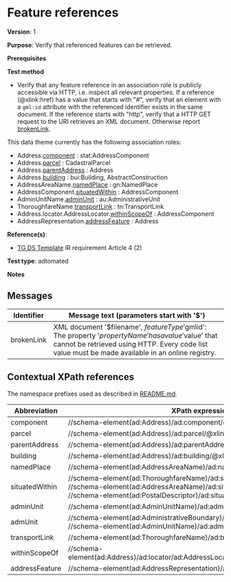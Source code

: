 # Feature references

**Version**: 1

**Purpose**: Verify that referenced features can be retrieved.

**Prerequisites**

**Test method**

* Verify that any feature reference in an association role is publicly accessible via HTTP, i.e. inspect all relevant properties. If a reference (@xlink:href) has a value that starts with "#", verify that an element with a `gml:id` attribute with the referenced identifier exists in the same document. If the reference starts with "http", verify that a HTTP GET request to the URI retrieves an XML document. Otherwise report [brokenLink](#brokenLink).

This data theme currently has the following association roles:

* Address.[component](#component) : stat:AddressComponent
* Address.[parcel](#parcel) : CadastralParcel
* Address.[parentAddress](#parentAddress) : Address
* Address.[building](#building) : bui:Building, AbstractConstruction
* AddressAreaName.[namedPlace](#namedPlace) : gn:NamedPlace
* AddressComponent.[situatedWithin](#situatedWithin) : AddressComponent
* AdminUnitName.[adminUnit](#adminUnit) : au:AdministrativeUnit
* ThoroughfareName.[transportLink](#transportLink) : tn:TransportLink
* Address.locator.AddressLocator.[withinScopeOf](#withinScopeOf) : AddressComponent
* AddressRepresentation.[addressFeature](#addressFeature) : Address

**Reference(s)**: 

* [TG DS Template](http://inspire.ec.europa.eu/id/ats/data-ad/3.1/ad-ia/README#ref_TG_DS_tmpl) IR requirement Article 4 (2)

**Test type**: adtomated

**Notes**

## Messages

Identifier  |  Message text (parameters start with '$')
---------------------------------------------------------- | -------------------------------------------------------------------------
brokenLink <a name="brokenLink"/>  |  XML document '$filename', $featureType '$gmlid': The property '$propertyName' has a value '$value' that cannot be retrieved using HTTP. Every code list value must be made available in an online registry. 

## Contextual XPath references

The namespace prefixes used as described in [README.md](http://inspire.ec.europa.eu/id/ats/data-ad/3.1/ad-ia/README#namespaces).

Abbreviation                                               |  XPath expression
---------------------------------------------------------- | -------------------------------------------------------------------------
component <a name ="component"></a>	| //schema-element(ad:Address)/ad:component/@xlink:href
parcel <a name ="parcel"></a>	| //schema-element(ad:Address)/ad:parcel/@xlink:href
parentAddress <a name ="parentAddress"></a>	| //schema-element(ad:Address)/ad:parentAddress/@xlink:href
building <a name ="building"></a>	| //schema-element(ad:Address)/ad:building/@xlink:href
namedPlace <a name ="namedPlace"></a>	| //schema-element(ad:AddressAreaName)/ad:namedPlace/@xlink:href
situatedWithin <a name ="situatedWithin"></a>	| //schema-element(ad:ThoroughfareName)/ad:situatedWithin/@xlink:href or //schema-element(ad:AddressAreaName)/ad:situatedWithin/@xlink:href or //schema-element(ad:PostalDescriptor)/ad:situatedWithin/@xlink:href or 
adminUnit <a name ="adminUnit"></a>	| //schema-element(ad:AdminUnitName)/ad:adminUnit/@xlink:href
admUnit <a name ="admUnit"></a>	| //schema-element(ad:AdministrativeBoundary)/ad:admUnit/@xlink:href and //schema-element(ad:AdminUnitName)/ad:admUnit/@xlink:href
transportLink <a name ="transportLink"></a>	| //schema-element(ad:ThoroughfareName)/ad:transportLink/@xlink:href
withinScopeOf <a name ="withinScopeOf"></a>	| //schema-element(ad:Address)/ad:locator/ad:AddressLocator/ad:withinScopeOf/@xlink:href
addressFeature <a name ="addressFeature"></a>	| //schema-element(ad:AddressRepresentation)/ad:addressFeature/@xlink:href